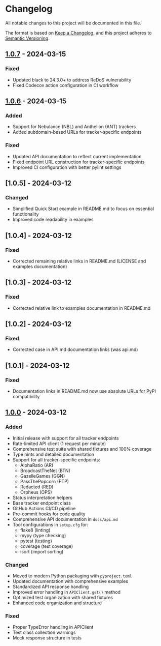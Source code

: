 # Changelog

All notable changes to this project will be documented in this file.

The format is based on [Keep a Changelog](https://keepachangelog.com/en/1.0.0/),
and this project adheres to [Semantic Versioning](https://semver.org/spec/v2.0.0.html).

## [1.0.7] - 2024-03-15

### Fixed
- Updated black to 24.3.0+ to address ReDoS vulnerability
- Fixed Codecov action configuration in CI workflow

## [1.0.6] - 2024-03-15

### Added
- Support for Nebulance (NBL) and Anthelion (ANT) trackers
- Added subdomain-based URLs for tracker-specific endpoints

### Fixed
- Updated API documentation to reflect current implementation
- Fixed endpoint URL construction for tracker-specific endpoints
- Improved CI configuration with better pylint settings

## [1.0.5] - 2024-03-12

### Changed
- Simplified Quick Start example in README.md to focus on essential functionality
- Improved code readability in examples

## [1.0.4] - 2024-03-12

### Fixed
- Corrected remaining relative links in README.md (LICENSE and examples documentation)

## [1.0.3] - 2024-03-12

### Fixed
- Corrected relative link to examples documentation in README.md

## [1.0.2] - 2024-03-12

### Fixed
- Corrected case in API.md documentation links (was api.md)

## [1.0.1] - 2024-03-12

### Fixed
- Documentation links in README.md now use absolute URLs for PyPI compatibility

## [1.0.0] - 2024-03-12

### Added
- Initial release with support for all tracker endpoints
- Rate-limited API client (1 request per minute)
- Comprehensive test suite with shared fixtures and 100% coverage
- Type hints and detailed documentation
- Support for all tracker-specific endpoints:
  - AlphaRatio (AR)
  - BroadcastTheNet (BTN)
  - GazelleGames (GGN)
  - PassThePopcorn (PTP)
  - Redacted (RED)
  - Orpheus (OPS)
- Status interpretation helpers
- Base tracker endpoint class
- GitHub Actions CI/CD pipeline
- Pre-commit hooks for code quality
- Comprehensive API documentation in `docs/api.md`
- Tool configurations in `setup.cfg` for:
  - flake8 (linting)
  - mypy (type checking)
  - pytest (testing)
  - coverage (test coverage)
  - isort (import sorting)

### Changed
- Moved to modern Python packaging with `pyproject.toml`
- Updated documentation with comprehensive examples
- Standardized API response handling
- Improved error handling in `APIClient.get()` method
- Optimized test organization with shared fixtures
- Enhanced code organization and structure

### Fixed
- Proper TypeError handling in APIClient
- Test class collection warnings
- Mock response structure in tests

[1.0.0]: https://github.com/mauvehed/trackerstatus/releases/tag/v1.0.0
[1.0.6]: https://github.com/mauvehed/trackerstatus/releases/tag/v1.0.6
[1.0.7]: https://github.com/mauvehed/trackerstatus/releases/tag/v1.0.7
